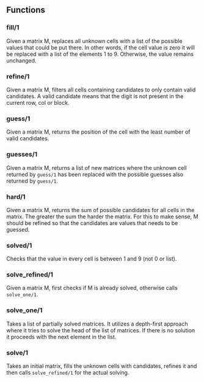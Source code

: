 ## Functions

### fill/1
Given a matrix M, replaces all unknown cells with a list of the
possible values that could be put there. In other words, if the cell value is
zero it will be replaced with a list of the elements 1 to 9. Otherwise, the
value remains unchanged.

### refine/1
Given a matrix M, filters all cells containing candidates to
only contain valid candidates. A valid candidate means that the digit is not
present in the current row, col or block.

### guess/1
Given a matrix M, returns the position of the cell with the least
number of valid candidates.

### guesses/1
Given a matrix M, returns a list of new matrices where the unknown cell 
returned by ```guess/1``` has been replaced with the possible guesses also
returned by ```guess/1```.

### hard/1
Given a matrix M, returns the sum of possible candidates for all
cells in the matrix. The greater the sum the harder the matrix. For this to
make sense, M should be refined so that the candidates are values that needs to
be guessed.

### solved/1
Checks that the value in every cell is between 1 and 9 (not 0 or list).

### solve_refined/1
Given a matrix M, first checks if M is already solved, otherwise 
calls ```solve_one/1```.

### solve_one/1
Takes a list of partially solved matrices. It utilizes a depth-first approach 
where it tries to solve the head of the list of matrices. If there is no
solution it proceeds with the next element in the list.

### solve/1
Takes an initial matrix, fills the unknown cells with candidates, refines it
and then calls ```solve_refined/1``` for the actual solving.